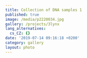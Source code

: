 ```yaml
---
title: Collection of DNA samples 1
published: true
image: /media/p2220034.jpg
gallery: /projects/3lynx
lang_alternatives:
  cs_CZ: {}
date: '2019-07-14 09:16:18 +0200'
category: gallery
layout: photo
---
```


